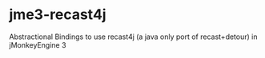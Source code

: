 # jme3-recast4j
Abstractional Bindings to use recast4j (a java only port of recast+detour) in jMonkeyEngine 3
